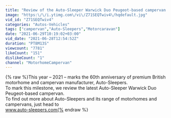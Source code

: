 ```yaml
---
title: "Review of the Auto-Sleeper Warwick Duo Peugeot-based campervan (2021)"
image: "https:\/\/i.ytimg.com\/vi\/Z71SEQTwiv4\/hqdefault.jpg"
vid_id: "Z71SEQTwiv4"
categories: "Autos-Vehicles"
tags: ["campervan","Auto-Sleepers","Motorcaravan"]
date: "2021-06-29T10:19:02+03:00"
vid_date: "2021-06-28T12:54:52Z"
duration: "PT8M13S"
viewcount: "7781"
likeCount: "151"
dislikeCount: "1"
channel: "MotorhomeCampervan"
---
```

{% raw %}This year – 2021 – marks the 60th anniversary of premium British motorhome and campervan manufacturer, Auto-Sleepers. <br />To mark this milestone, we review the latest Auto-Sleeper Warwick Duo Peugeot-based campervan.<br />To find out more about Auto-Sleepers and its range of motorhomes and campervans, just head to <br />www.auto-sleepers.com{% endraw %}

